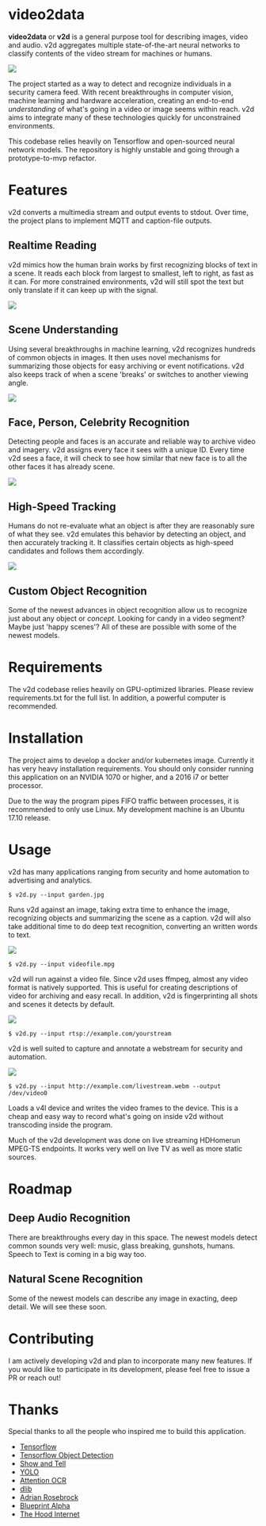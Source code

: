 # video2data

<b>video2data</b> or <b>v2d</b> is a general purpose tool for describing images, video and audio.  v2d aggregates multiple state-of-the-art neural networks to classify contents of the video stream for machines or humans. 

<img src='https://user-images.githubusercontent.com/478212/35297058-7ecca3e8-0043-11e8-884c-9466b08701b4.png'>

The project started as a way to detect and recognize individuals in a security camera feed.  With recent breakthroughs in computer vision, machine learning and hardware acceleration, creating an end-to-end *understanding* of what's going in a video or image seems within reach.  v2d aims to integrate many of these technologies quickly for unconstrained environments. 

This codebase relies heavily on Tensorflow and open-sourced neural network models.  The repository is highly unstable and going through a prototype-to-mvp refactor.  

# Features

v2d converts a multimedia stream and output events to stdout.  Over time, the project plans to implement MQTT and caption-file outputs.  

## Realtime Reading

v2d mimics how the human brain works by first recognizing blocks of text in a scene.  It reads each block from largest to smallest, left to right, as fast as it can.  For more constrained environments, v2d will still spot the text but only translate if it can keep up with the signal. 

<img src='https://user-images.githubusercontent.com/478212/35303963-76733174-0059-11e8-9759-2f2644ddb71d.png'>

## Scene Understanding

Using several breakthroughs in machine learning, v2d recognizes hundreds of common objects in images.  It then uses novel mechanisms for summarizing those objects for easy archiving or event notifications.  v2d also keeps track of when a scene 'breaks' or switches to another viewing angle. 

<img src='https://user-images.githubusercontent.com/478212/35297627-3062abd8-0045-11e8-8700-9c98c4caf639.png'>

## Face, Person, Celebrity Recognition

Detecting people and faces is an accurate and reliable way to archive video and imagery.  v2d assigns every face it sees with a unique ID.  Every time v2d sees a face, it will check to see how similar that new face is to all the other faces it has already scene.  

<img src='https://user-images.githubusercontent.com/478212/35298918-3e0646ba-0049-11e8-8220-923dcaf64c82.png'>

## High-Speed Tracking

Humans do not re-evaluate what an object is after they are reasonably sure of what they see.  v2d emulates this behavior by detecting an object, and then accurately tracking it.  It classifies certain objects as high-speed candidates and follows them accordingly. 

<img src='https://user-images.githubusercontent.com/478212/35297270-1d5bc502-0044-11e8-9077-9986d23a3f65.png'>

## Custom Object Recognition

Some of the newest advances in object recognition allow us to recognize just about any object or *concept*. Looking for candy in a video segment?  Maybe just 'happy scenes'?  All of these are possible with some of the newest models. 

# Requirements

The v2d codebase relies heavily on GPU-optimized libraries.  Please review requirements.txt for the full list.  In addition, a powerful computer is recommended.  

# Installation

The project aims to develop a docker and/or kubernetes image.  Currently it has very heavy installation requirements.  You should only consider running this application on an NVIDIA 1070 or higher, and a 2016 i7 or better processor. 

Due to the way the program pipes FIFO traffic between processes, it is recommended to only use Linux.  My development machine is an Ubuntu 17.10 release.

# Usage

v2d has many applications ranging from security and home automation to advertising and analytics. 

```
$ v2d.py --input garden.jpg
```
Runs v2d against an image, taking extra time to enhance the image, recognizing objects and summarizing the scene as a caption.  v2d will also take additional time to do deep text recognition, converting an written words to text.

<img src='https://user-images.githubusercontent.com/478212/35298114-bf1fbda6-0046-11e8-99c1-a5dd2ad12f12.png'>

```
$ v2d.py --input videofile.mpg
```

v2d will run against a video file.  Since v2d uses ffmpeg, almost any video format is natively supported.  This is useful for creating descriptions of video for archiving and easy recall. In addition, v2d is fingerprinting all shots and scenes it detects by default.

<img src='https://user-images.githubusercontent.com/478212/35298409-bb758734-0047-11e8-9f8b-8a1fd7205cc7.png'>

```
$ v2d.py --input rtsp://example.com/yourstream
```

v2d is well suited to capture and annotate a webstream for security and automation.  


<img src='https://user-images.githubusercontent.com/478212/35298663-7f320a30-0048-11e8-8667-03f621dd6da1.png'>

```
$ v2d.py --input http://example.com/livestream.webm --output /dev/video0
```

Loads a v4l device and writes the video frames to the device.  This is a cheap and easy way to record what's going on inside v2d without transcoding inside the program.

Much of the v2d development was done on live streaming HDHomerun MPEG-TS endpoints.   It works very well on live TV as well as more static sources. 

# Roadmap

## Deep Audio Recognition
There are breakthroughs every day in this space.  The newest models detect common sounds very well: music, glass breaking, gunshots, humans.  Speech to Text is coming in a big way too.
## Natural Scene Recognition
Some of the newest models can describe any image in exacting, deep detail.  We will see these soon.

# Contributing

I am actively developing v2d and plan to incorporate many new features.  If you would like to participate in its development, please feel free to issue a PR or reach out!

# Thanks

Special thanks to all the people who inspired me to build this application.  
<ul>
  <li><a href='https://github.com/tensorflow/tensorflow'>Tensorflow</a></li>
  <li><a href='https://github.com/tensorflow/models/tree/master/research/object_detection'>Tensorflow Object Detection</a></li>
  <li><a href='https://github.com/tensorflow/models/tree/master/research/im2txt'>Show and Tell</a></li>
  <li><a href='https://pjreddie.com/darknet/yolo/'>YOLO</a></li>
  <li><a href='https://github.com/tensorflow/models/tree/master/research/attention_ocr'>Attention OCR</a></a>
  <li><a href='https://github.com/davisking/dlib'>dlib</a></a></li>
  <li><a href='https://www.pyimagesearch.com/'>Adrian Rosebrock</a></li>
  <li><a href='http://blueprintalpha.com/'>Blueprint Alpha</a></li>
  <li><a href='https://soundcloud.com/hoodinternet'>The Hood Internet</a></li>
 </ul>

